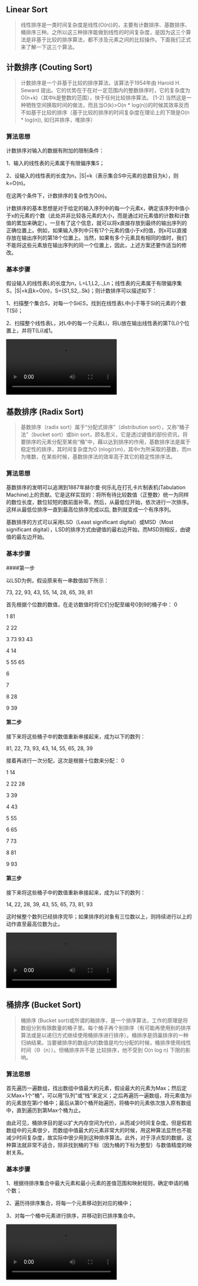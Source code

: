 ## Linear Sort

> 线性排序是一类时间复杂度是线性(O(n))的，主要有计数排序、基数排序、桶排序三种。之所以这三种排序能做到线性的时间复杂度，是因为这三个算法是非基于比较的排序算法，都不涉及元素之间的比较操作。下面我们正式来了解一下这三个算法。

## <A id="Couting_Sort">计数排序 (Couting Sort)</A>

> 计数排序是一个非基于比较的排序算法，该算法于1954年由 Harold H. Seward 提出。它的优势在于在对一定范围内的整数排序时，它的复杂度为Ο(n+k)（其中k是整数的范围），快于任何比较排序算法。 [1-2]  当然这是一种牺牲空间换取时间的做法，而且当O(k)>O(n * log(n))的时候其效率反而不如基于比较的排序（基于比较的排序的时间复杂度在理论上的下限是O(n * log(n)), 如归并排序，堆排序）

### 算法思想

计数排序对输入的数据有附加的限制条件：

1、输入的线性表的元素属于有限偏序集S；

2、设输入的线性表的长度为n，|S|=k（表示集合S中元素的总数目为k），则k=O(n)。

在这两个条件下，计数排序的复杂性为O(n)。

计数排序的基本思想是对于给定的输入序列中的每一个元素x，确定该序列中值小于x的元素的个数（此处并非比较各元素的大小，而是通过对元素值的计数和计数值的累加来确定）。一旦有了这个信息，就可以将x直接存放到最终的输出序列的正确位置上。例如，如果输入序列中只有17个元素的值小于x的值，则x可以直接存放在输出序列的第18个位置上。当然，如果有多个元素具有相同的值时，我们不能将这些元素放在输出序列的同一个位置上，因此，上述方案还要作适当的修改。

### 基本步骤

假设输入的线性表L的长度为n，L=L1,L2,..,Ln；线性表的元素属于有限偏序集S，|S|=k且k=O(n)，S={S1,S2,..Sk}；则计数排序可以描述如下：

1、扫描整个集合S，对每一个Si∈S，找到在线性表L中小于等于Si的元素的个数T(Si)；

2、扫描整个线性表L，对L中的每一个元素Li，将Li放在输出线性表的第T(Li)个位置上，并将T(Li)减1。


![Tree](../../../res/Sort/Linear_Sort/CountSort.mov)

## <A id="Radix_Sort">基数排序 (Radix Sort)</A>

>基数排序（radix sort）属于“分配式排序”（distribution sort），又称“桶子法”（bucket sort）或bin sort，顾名思义，它是透过键值的部份资讯，将要排序的元素分配至某些“桶”中，藉以达到排序的作用，基数排序法是属于稳定性的排序，其时间复杂度为O (nlog(r)m)，其中r为所采取的基数，而m为堆数，在某些时候，基数排序法的效率高于其它的稳定性排序法。

### 算法思想

基数排序的发明可以追溯到1887年赫尔曼·何乐礼在打孔卡片制表机(Tabulation Machine)上的贡献。它是这样实现的：将所有待比较数值（正整数）统一为同样的数位长度，数位较短的数前面补零。然后，从最低位开始，依次进行一次排序。这样从最低位排序一直到最高位排序完成以后, 数列就变成一个有序序列。

基数排序的方式可以采用LSD（Least significant digital）或MSD（Most significant digital），LSD的排序方式由键值的最右边开始，而MSD则相反，由键值的最左边开始。

### 基本步骤

####第一步

以LSD为例，假设原来有一串数值如下所示：

73, 22, 93, 43, 55, 14, 28, 65, 39, 81

首先根据个位数的数值，在走访数值时将它们分配至编号0到9的桶子中：
0

1 81

2 22

3 73 93 43

4 14

5 55 65

6

7

8 28

9 39

#### 第二步
接下来将这些桶子中的数值重新串接起来，成为以下的数列：

81, 22, 73, 93, 43, 14, 55, 65, 28, 39

接着再进行一次分配，这次是根据十位数来分配：
0

1 14

2 22 28

3 39

4 43

5 55

6 65

7 73

8 81

9 93

#### 第三步

接下来将这些桶子中的数值重新串接起来，成为以下的数列：

14, 22, 28, 39, 43, 55, 65, 73, 81, 93

这时候整个数列已经排序完毕；如果排序的对象有三位数以上，则持续进行以上的动作直至最高位数为止。


![Tree](../../../res/Sort/Linear_Sort/RadixSort.mov)

## <A id="Bucket_Sort">桶排序 (Bucket Sort)</A>

> 桶排序 (Bucket sort)或所谓的箱排序，是一个排序算法，工作的原理是将数组分到有限数量的桶子里。每个桶子再个别排序（有可能再使用别的排序算法或是以递归方式继续使用桶排序进行排序）。桶排序是鸽巢排序的一种归纳结果。当要被排序的数组内的数值是均匀分配的时候，桶排序使用线性时间（Θ（n））。但桶排序并不是 比较排序，他不受到 O(n log n) 下限的影响。

### 算法思想

首先遍历一遍数组，找出数组中值最大的元素，假设最大的元素为Max；然后定义Max+1个“桶”，可以用“队列”或“栈”来定义；之后再遍历一遍数组，将元素值为i的元素放在第i个桶中；最后从第0个桶开始遍历，将桶中的元素依次放入原有数组中，直到遍历到第Max个桶为止。

由此可见，桶排序目的是以扩大内存空间为代价，从而减少时间复杂度。但是假若数组中的元素很少，而数组中值最大的元素非常大的时候，用这种算法显然也不能减少时间复杂度，故实际中很少用到这种排序算法。此外，对于浮点型的数据，这种算法就非常不适合，除非找到桶的下标（因为桶的下标为整型）与数值精度的映射关系。

### 基本步骤

1、根据待排序集合中最大元素和最小元素的差值范围和映射规则，确定申请的桶个数；

2、遍历待排序集合，将每一个元素移动到对应的桶中；

3、对每一个桶中元素进行排序，并移动到已排序集合中。


![Tree](../../../res/Sort/Linear_Sort/BucketSort.mov)
